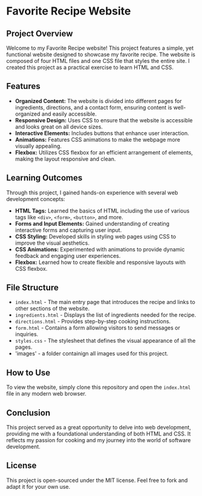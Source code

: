 # Favorite Recipe Website

## Project Overview
Welcome to my Favorite Recipe website! This project features a simple, yet functional website designed to showcase my favorite recipe. The website is composed of four HTML files and one CSS file that styles the entire site. I created this project as a practical exercise to learn HTML and CSS.

## Features
- **Organized Content:** The website is divided into different pages for ingredients, directions, and a contact form, ensuring content is well-organized and easily accessible.
- **Responsive Design:** Uses CSS to ensure that the website is accessible and looks great on all device sizes.
- **Interactive Elements:** Includes buttons that enhance user interaction.
- **Animations:** Features CSS animations to make the webpage more visually appealing.
- **Flexbox:** Utilizes CSS flexbox for an efficient arrangement of elements, making the layout responsive and clean.

## Learning Outcomes
Through this project, I gained hands-on experience with several web development concepts:
- **HTML Tags:** Learned the basics of HTML including the use of various tags like `<div>`, `<form>`, `<button>`, and more.
- **Forms and Input Elements:** Gained understanding of creating interactive forms and capturing user input.
- **CSS Styling:** Developed skills in styling web pages using CSS to improve the visual aesthetics.
- **CSS Animations:** Experimented with animations to provide dynamic feedback and engaging user experiences.
- **Flexbox:** Learned how to create flexible and responsive layouts with CSS flexbox.

## File Structure
- `index.html` - The main entry page that introduces the recipe and links to other sections of the website.
- `ingredients.html` - Displays the list of ingredients needed for the recipe.
- `directions.html` - Provides step-by-step cooking instructions.
- `form.html` - Contains a form allowing visitors to send messages or inquiries.
- `styles.css` - The stylesheet that defines the visual appearance of all the pages.
- 'images' - a folder containign all images used for this project.

## How to Use
To view the website, simply clone this repository and open the `index.html` file in any modern web browser.

## Conclusion
This project served as a great opportunity to delve into web development, providing me with a foundational understanding of both HTML and CSS. It reflects my passion for cooking and my journey into the world of software development.

## License
This project is open-sourced under the MIT license. Feel free to fork and adapt it for your own use.

